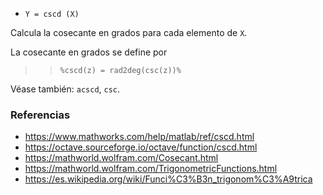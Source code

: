 - `Y = cscd (X)`

Calcula la cosecante en grados para cada elemento de `X`.

La cosecante en grados se define por

> > `%cscd(z) = rad2deg(csc(z))%`

Véase también: `acscd`, `csc`.

### Referencias

- https://www.mathworks.com/help/matlab/ref/cscd.html
- https://octave.sourceforge.io/octave/function/cscd.html
- https://mathworld.wolfram.com/Cosecant.html
- https://mathworld.wolfram.com/TrigonometricFunctions.html
- https://es.wikipedia.org/wiki/Funci%C3%B3n_trigonom%C3%A9trica
